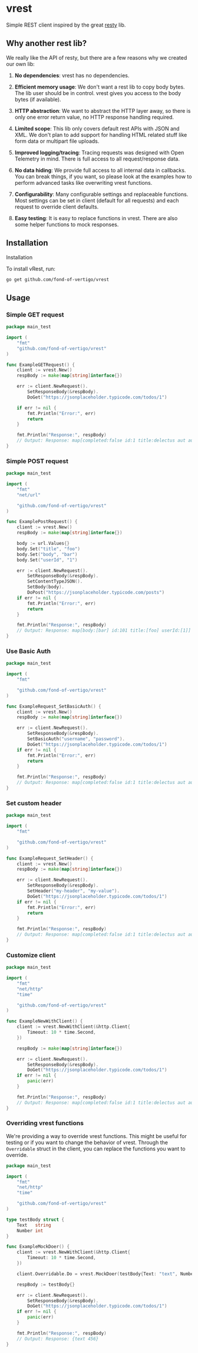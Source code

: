 # vrest
Simple REST client inspired by the great [resty](https://github.com/go-resty/resty/releases/tag/v2.7.0) lib.

## Why another rest lib?
We really like the API of resty, but there are a few reasons why we created our own lib:

 1. **No dependencies**: vrest has no dependencies.

 1. **Efficient memory usage**: We don't want a rest lib to copy body bytes. The lib user
    should be in control. vrest gives you access to the body bytes (if available).

 1. **HTTP abstraction**: We want to abstract the HTTP layer away, so there is only
    one error return value, no HTTP response handling required.

 1. **Limited scope**: This lib only covers default rest APIs with JSON and XML.
    We don't plan to add support for handling HTML related stuff like form data
    or multipart file uploads.

 1. **Improved logging/tracing**: Tracing requests was designed with Open Telemetry
    in mind. There is full access to all request/response data.

 1. **No data hiding**: We provide full access to all internal data in callbacks.
    You can break things, if you want, so please look at the examples how to
    perform advanced tasks like overwriting vrest functions.

 1. **Configurability**: Many configurable settings and replaceable functions.
    Most settings can be set in client (default for all requests) and each
    request to override client defaults.

 1. **Easy testing**: It is easy to replace functions in vrest. There are also some
    helper functions to mock responses.

## Installation
Installation

To install vRest, run:

```bash
go get github.com/fond-of-vertigo/vrest
```

## Usage

### Simple GET request
```go
package main_test

import (
    "fmt"
    "github.com/fond-of-vertigo/vrest"
)

func ExampleGETRequest() {
    client := vrest.New()
    respBody := make(map[string]interface{})

    err := client.NewRequest().
        SetResponseBody(&respBody).
        DoGet("https://jsonplaceholder.typicode.com/todos/1")

    if err != nil {
        fmt.Println("Error:", err)
        return
    }

    fmt.Println("Response:", respBody)
    // Output: Response: map[completed:false id:1 title:delectus aut autem userId:1]
}
```

### Simple POST request
```go
package main_test

import (
	"fmt"
	"net/url"

	"github.com/fond-of-vertigo/vrest"
)

func ExamplePostRequest() {
	client := vrest.New()
	respBody := make(map[string]interface{})

	body := url.Values{}
	body.Set("title", "foo")
	body.Set("body", "bar")
	body.Set("userId", "1")

	err := client.NewRequest().
		SetResponseBody(&respBody).
		SetContentTypeJSON().
		SetBody(body).
		DoPost("https://jsonplaceholder.typicode.com/posts")
	if err != nil {
		fmt.Println("Error:", err)
		return
	}

	fmt.Println("Response:", respBody)
	// Output: Response: map[body:[bar] id:101 title:[foo] userId:[1]]
}
```

### Use Basic Auth
```go
package main_test

import (
	"fmt"

	"github.com/fond-of-vertigo/vrest"
)

func ExampleRequest_SetBasicAuth() {
	client := vrest.New()
	respBody := make(map[string]interface{})

	err := client.NewRequest().
		SetResponseBody(&respBody).
		SetBasicAuth("username", "password").
		DoGet("https://jsonplaceholder.typicode.com/todos/1")
	if err != nil {
		fmt.Println("Error:", err)
		return
	}

	fmt.Println("Response:", respBody)
	// Output: Response: map[completed:false id:1 title:delectus aut autem userId:1]
}
```

### Set custom header
```go
package main_test

import (
	"fmt"

	"github.com/fond-of-vertigo/vrest"
)

func ExampleRequest_SetHeader() {
	client := vrest.New()
	respBody := make(map[string]interface{})

	err := client.NewRequest().
		SetResponseBody(&respBody).
		SetHeader("my-header", "my-value").
		DoGet("https://jsonplaceholder.typicode.com/todos/1")
	if err != nil {
		fmt.Println("Error:", err)
		return
	}

	fmt.Println("Response:", respBody)
	// Output: Response: map[completed:false id:1 title:delectus aut autem userId:1]
}
```

### Customize client
```go
package main_test

import (
	"fmt"
	"net/http"
	"time"

	"github.com/fond-of-vertigo/vrest"
)

func ExampleNewWithClient() {
	client := vrest.NewWithClient(&http.Client{
		Timeout: 10 * time.Second,
	})

	respBody := make(map[string]interface{})

	err := client.NewRequest().
		SetResponseBody(&respBody).
		DoGet("https://jsonplaceholder.typicode.com/todos/1")
	if err != nil {
		panic(err)
	}

	fmt.Println("Response:", respBody)
	// Output: Response: map[completed:false id:1 title:delectus aut autem userId:1]
}
```

### Overriding vrest functions
We're providing a way to override vrest functions. This might be useful for testing or if you want to change the behavior of vrest.
Through the `Overridable` struct in the client, you can replace the functions you want to override.

```go
package main_test

import (
	"fmt"
	"net/http"
	"time"

	"github.com/fond-of-vertigo/vrest"
)

type testBody struct {
	Text   string
	Number int
}

func ExampleMockDoer() {
	client := vrest.NewWithClient(&http.Client{
		Timeout: 10 * time.Second,
	})

	client.Overridable.Do = vrest.MockDoer(testBody{Text: "text", Number: 456}, nil)

	respBody := testBody{}

	err := client.NewRequest().
		SetResponseBody(&respBody).
		DoGet("https://jsonplaceholder.typicode.com/todos/1")
	if err != nil {
		panic(err)
	}

	fmt.Println("Response:", respBody)
	// Output: Response: {text 456}
}

```
